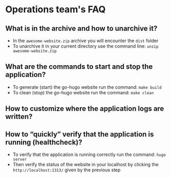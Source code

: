 # Operations team's FAQ

## What is in the archive and how to unarchive it?

* In the `awesome-website.zip` archive you will encounter the `dist` folder
* To unarchive it in your current directory use the command line:
`unzip awesome-website.zip`

## What are the commands to start and stop the application?

* To generate (start) the go-hugo website run the command: `make build`
* To clean (stop) the go-hugo website run the command: `make clean`

## How to customize where the application logs are written?


## How to “quickly” verify that the application is running (healthcheck)?

* To verify that the application is running correctly run the command: `hugo server`
* Then verify the status of the website in your localhost by clicking the
`http://localhost:1313/` given by the previous step
